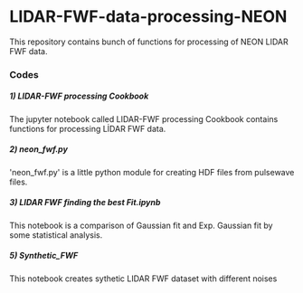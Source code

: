 # LIDAR-FWF-data-processing-NEON
This repository contains bunch of functions for processing of NEON LIDAR FWF data.
### Codes
##### 1) LIDAR-FWF processing Cookbook
The jupyter notebook called LIDAR-FWF processing Cookbook contains functions for processing LİDAR FWF data.
##### 2) neon_fwf.py
'neon_fwf.py' is a little python module for creating HDF files from pulsewave files.
##### 3) LIDAR FWF finding the best Fit.ipynb
This notebook is a comparison of Gaussian fit and Exp. Gaussian fit by some statistical analysis.
##### 5) Synthetic_FWF
This notebook creates sythetic LIDAR FWF dataset with different noises
